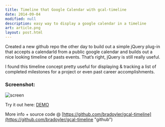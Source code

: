```yaml
---
title: Timeline that Google Calendar with gcal-timeline
date: 2014-09-04
modified: null
description: easy way to display a google calendar in a timeline 
art: article.png
layout: post.html
---
```


Created a new github repo the other day to build out a simple jQuery plug-in that accepts a calendarId from a public google calendar and builds out a nice looking timeline of pasts events. That’s right, jQuery is still really useful.

I found this timeline concept pretty useful for displaying & tracking a list of completed milestones for a project or even past career accomplishments. 

### Screenshot:

![screen](http://68.media.tumblr.com/bbf24fecc2105559c9f6158f1054878e/tumblr_inline_ndtw0sS1ih1qzitrw.png)

Try it out here: [DEMO](http://bradoyler.github.io/gcal-timeline/example/?calendarId=37m0e27nin17l7fe8fg4rnt41c@group.calendar.google.com "demo") 

More info + source code @ [https://github.com/bradoyler/gcal-timeline](https://github.com/bradoyler/gcal-timeline "github") 
